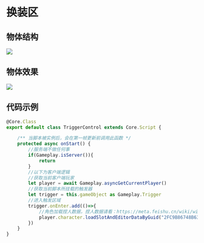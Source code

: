 # 换装区

## 物体结构

![](https://wstatic-a1.233leyuan.com/productdocs/static/boxcn5qAiTixiQzQEcpk6OVt4xH.png)

## 物体效果

![](https://wstatic-a1.233leyuan.com/productdocs/static/boxcnX0BECihuJ7knZ0UoVC9vEc.gif)

## 代码示例

```ts
@Core.Class
export default class TriggerControl extends Core.Script {

    /** 当脚本被实例后，会在第一帧更新前调用此函数 */
    protected async onStart() {
        //服务端不做任何事
        if(Gameplay.isServer()){
            return
        }
        //以下为客户端逻辑
        //获取当前客户端玩家
        let player = await Gameplay.asyncGetCurrentPlayer()
        //获取当前脚本所挂载的触发器
        let trigger = this.gameObject as Gameplay.Trigger
        //进入触发区域
        trigger.onEnter.add(()=>{
            //角色加载捏人数据，捏人数据请看：https://meta.feishu.cn/wiki/wikcnoCcc4OC5SPWsqgy9LWL57b
            player.character.loadSlotAndEditorDataByGuid("2FC9B86748B6300CE0B299936B45E1A2")
        })
    }
}
```